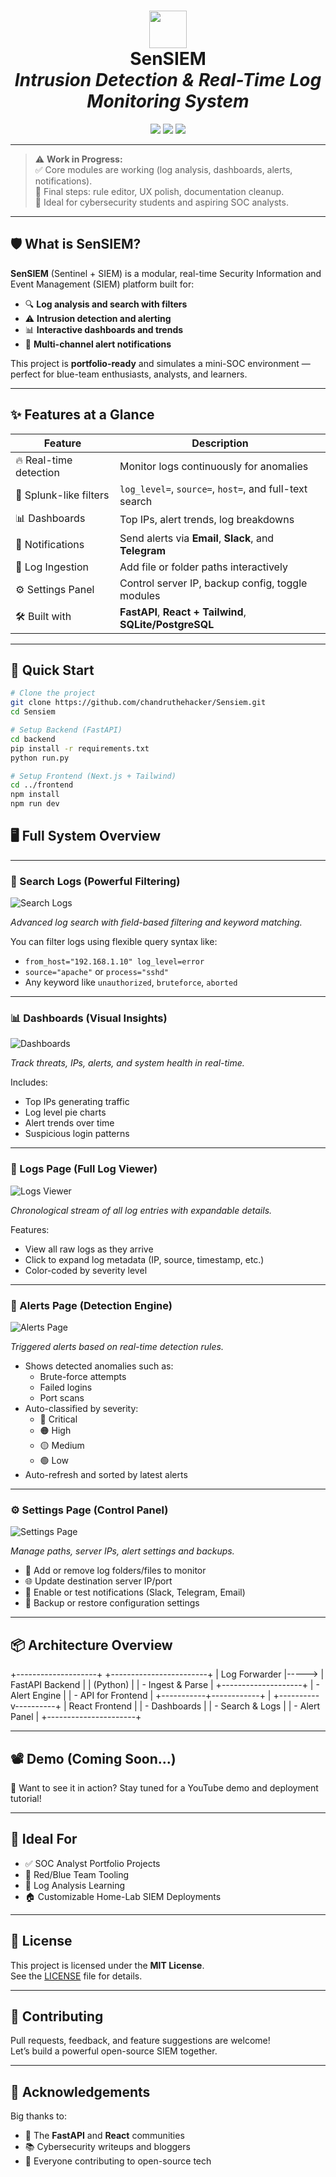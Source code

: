 <h1 align="center">
  <img src="https://raw.githubusercontent.com/chandruthehacker/Sensiem/main/frontend/src/assets/logo.png" width="60" />
  <br />
  <b>SenSIEM</b>
  <br />
  <em>Intrusion Detection & Real-Time Log Monitoring System</em>
</h1>

<p align="center">
  <img src="https://img.shields.io/badge/Project%20Status-80%25%20Complete-yellow?style=flat-square" />
  <img src="https://img.shields.io/badge/Tech-FastAPI%20%7C%20React-blue?style=flat-square" />
  <img src="https://img.shields.io/github/stars/chandruthehacker/sensiem?style=social" />
</p>

---

> ⚠️ **Work in Progress:**  
> ✅ Core modules are working (log analysis, dashboards, alerts, notifications).  
> 🧠 Final steps: rule editor, UX polish, documentation cleanup.  
> 🎯 Ideal for cybersecurity students and aspiring SOC analysts.

---

## 🛡️ What is SenSIEM?

**SenSIEM** (Sentinel + SIEM) is a modular, real-time Security Information and Event Management (SIEM) platform built for:

- 🔍 **Log analysis and search with filters**
- ⚠️ **Intrusion detection and alerting**
- 📊 **Interactive dashboards and trends**
- 💬 **Multi-channel alert notifications**

This project is **portfolio-ready** and simulates a mini-SOC environment — perfect for blue-team enthusiasts, analysts, and learners.

---

## ✨ Features at a Glance

| Feature                        | Description                                                                 |
|-------------------------------|-----------------------------------------------------------------------------|
| 🔥 Real-time detection         | Monitor logs continuously for anomalies                                     |
| 🔎 Splunk-like filters         | `log_level=`, `source=`, `host=`, and full-text search                      |
| 📊 Dashboards                 | Top IPs, alert trends, log breakdowns                                      |
| 📩 Notifications              | Send alerts via **Email**, **Slack**, and **Telegram**                      |
| 📁 Log Ingestion              | Add file or folder paths interactively                                     |
| ⚙️ Settings Panel             | Control server IP, backup config, toggle modules                           |
| 🛠️ Built with                | **FastAPI**, **React + Tailwind**, **SQLite/PostgreSQL**                   |

---

## 🚀 Quick Start

```bash
# Clone the project
git clone https://github.com/chandruthehacker/Sensiem.git
cd Sensiem

# Setup Backend (FastAPI)
cd backend
pip install -r requirements.txt
python run.py

# Setup Frontend (Next.js + Tailwind)
cd ../frontend
npm install
npm run dev
```

## 🖥️ Full System Overview

---

### 🔎 Search Logs (Powerful Filtering)

![Search Logs](frontend/src/assets/Sensiem_Search.png)

_Advanced log search with field-based filtering and keyword matching._

You can filter logs using flexible query syntax like:

- `from_host="192.168.1.10" log_level=error`
- `source="apache"` or `process="sshd"`
- Any keyword like `unauthorized`, `bruteforce`, `aborted`

---

### 📊 Dashboards (Visual Insights)

![Dashboards](frontend/src/assets/Sensiem_Dashboard.png)

_Track threats, IPs, alerts, and system health in real-time._

Includes:

- Top IPs generating traffic
- Log level pie charts
- Alert trends over time
- Suspicious login patterns

---

### 📄 Logs Page (Full Log Viewer)

![Logs Viewer](frontend/src/assets/Sensiem_Logs.png)

_Chronological stream of all log entries with expandable details._

Features:

- View all raw logs as they arrive
- Click to expand log metadata (IP, source, timestamp, etc.)
- Color-coded by severity level

---

### 🚨 Alerts Page (Detection Engine)

![Alerts Page](frontend/src/assets/Sensiem_Alerts.png)

_Triggered alerts based on real-time detection rules._

- Shows detected anomalies such as:
  - Brute-force attempts
  - Failed logins
  - Port scans
- Auto-classified by severity:
  - 🔴 Critical
  - 🟠 High
  - 🟡 Medium
  - 🟢 Low
- Auto-refresh and sorted by latest alerts

---

### ⚙️ Settings Page (Control Panel)

![Settings Page](frontend/src/assets/Sensiem_Settings.png)

_Manage paths, server IPs, alert settings and backups._

- 🔌 Add or remove log folders/files to monitor
- 🌐 Update destination server IP/port
- 🔔 Enable or test notifications (Slack, Telegram, Email)
- 💾 Backup or restore configuration settings

---

## 📦 Architecture Overview

+--------------------+ +------------------------+
| Log Forwarder |-----> | FastAPI Backend |
| (Python) | | - Ingest & Parse |
+--------------------+ | - Alert Engine |
| - API for Frontend |
+-----------+------------+
|
+----------v----------+
| React Frontend |
| - Dashboards |
| - Search & Logs |
| - Alert Panel |
+----------------------+

---

## 📽️ Demo (Coming Soon...)

🎥 Want to see it in action? Stay tuned for a YouTube demo and deployment tutorial!

---

## 🧠 Ideal For

- ✅ SOC Analyst Portfolio Projects  
- 🔐 Red/Blue Team Tooling  
- 📝 Log Analysis Learning  
- 🏠 Customizable Home-Lab SIEM Deployments

---

## 📄 License

This project is licensed under the **MIT License**.  
See the [LICENSE](LICENSE) file for details.

---

## 🤝 Contributing

Pull requests, feedback, and feature suggestions are welcome!  
Let’s build a powerful open-source SIEM together.

---

## 🙌 Acknowledgements

Big thanks to:

- 🧬 The **FastAPI** and **React** communities  
- 📚 Cybersecurity writeups and bloggers  
- 💖 Everyone contributing to open-source tech
